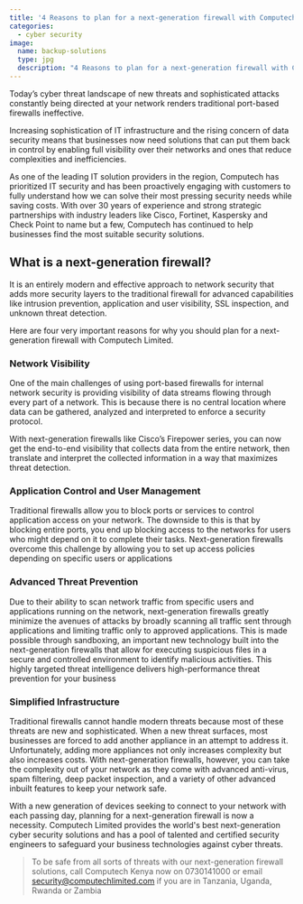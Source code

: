 ```yaml
---
title: '4 Reasons to plan for a next-generation firewall with Computech'
categories: 
  - cyber security
image:
  name: backup-solutions
  type: jpg
  description: "4 Reasons to plan for a next-generation firewall with Computech"
---
```

Today’s cyber threat landscape of new threats and sophisticated attacks constantly being directed at your network renders traditional port-based firewalls ineffective.

Increasing sophistication of IT infrastructure and the rising concern of data security means that businesses now need solutions that can put them back in control by enabling full visibility over their networks and ones that reduce complexities and inefficiencies.

As one of the leading IT solution providers in the region, Computech has prioritized IT security and has been proactively engaging with customers to fully understand how we can solve their most pressing security needs while saving costs. With over 30 years of experience and strong strategic partnerships with industry leaders like Cisco, Fortinet, Kaspersky and Check Point to name but a few, Computech has continued to help businesses find the most suitable security solutions.

## What is a next-generation firewall?

It is an entirely modern and effective approach to network security that adds more security layers to the traditional firewall for advanced capabilities like intrusion prevention, application and user visibility, SSL inspection, and unknown threat detection.

Here are four very important reasons for why you should plan for a next-generation firewall with Computech Limited.

### Network Visibility

One of the main challenges of using port-based firewalls for internal network security is providing visibility of data streams flowing through every part of a network. This is because there is no central location where data can be gathered, analyzed and interpreted to enforce a security protocol.

With next-generation firewalls like Cisco’s Firepower series, you can now get the end-to-end visibility that collects data from the entire network, then translate and interpret the collected information in a way that maximizes threat detection.

### Application Control and User Management

Traditional firewalls allow you to block ports or services to control application access on your network. The downside to this is that by blocking entire ports, you end up blocking access to the networks for users who might depend on it to complete their tasks. Next-generation firewalls overcome this challenge by allowing you to set up access policies depending on specific users or applications

### Advanced Threat Prevention

Due to their ability to scan network traffic from specific users and applications running on the network, next-generation firewalls greatly minimize the avenues of attacks by broadly scanning all traffic sent through applications and limiting traffic only to approved applications. This is made possible through sandboxing, an important new technology built into the next-generation firewalls that allow for executing suspicious files in a secure and controlled environment to identify malicious activities. This highly targeted threat intelligence delivers high-performance threat prevention for your business

### Simplified Infrastructure

Traditional firewalls cannot handle modern threats because most of these threats are new and sophisticated. When a new threat surfaces, most businesses are forced to add another appliance in an attempt to address it. Unfortunately, adding more appliances not only increases complexity but also increases costs. With next-generation firewalls, however, you can take the complexity out of your network as they come with advanced anti-virus, spam filtering, deep packet inspection, and a variety of other advanced inbuilt features to keep your network safe.

With a new generation of devices seeking to connect to your network with each passing day, planning for a next-generation firewall is now a necessity. Computech Limited provides the world's best next-generation cyber security solutions and has a pool of talented and certified security engineers to safeguard your business technologies against cyber threats.

> To be safe from all sorts of threats with our next-generation firewall solutions, call Computech Kenya now on 0730141000 or email [security@computechlimited.com](mailto:security@computechlimited.com) if you are in Tanzania, Uganda, Rwanda or Zambia